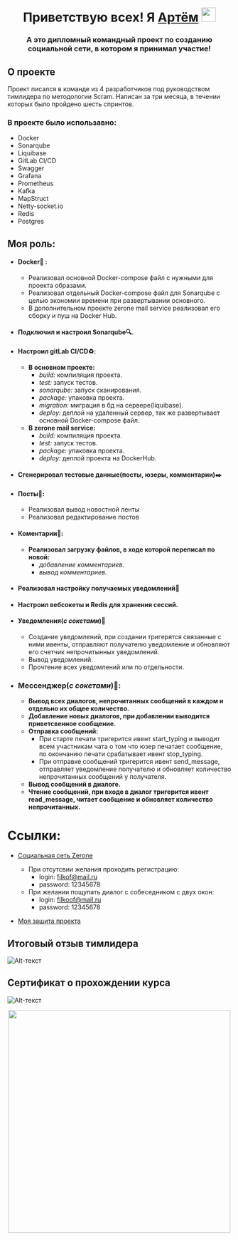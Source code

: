 <h1 align="center">Приветствую всех! Я <a href="https://vk.com/filkoof" target="_blank">Артём</a> 
<img src="https://github.com/blackcater/blackcater/raw/main/images/Hi.gif" height="32"/></h1>
<h3 align="center">А это дипломный командный проект по созданию социальной сети, в котором я принимал участие!</h3>

## О проекте

Проект писался в команде из 4 разработчиков под руководством тимлидера по методологии Scram. Написан за три месяца, в течении которых было пройдено шесть спринтов.

### В проекте было использавно:
- Docker
- Sonarqube
- Liquibase
- GitLab CI/CD
- Swagger
- Grafana
- Prometheus
- Kafka
- MapStruct
- Netty-socket.io
- Redis
- Postgres

## Моя роль:
- #### Docker:whale: :
    - Реализовал основной Docker-compose файл с нужными для проекта образами.
    - Реализовал отдельный Docker-compose файл для Sonarqube с целью экономии времени при развертывании основного.
    - В дополнительном проекте zerone mail service реализовал его сборку и пуш на Docker Hub.
- #### Подключил и настроил Sonarqube:mag:.
- #### Настроил gitLab CI/CD:recycle::
    - **В основном проекте:** 
        - *build:* компиляция проекта.
        - *test:* запуск тестов.
        - *sonarqube:* запуск сканирования.
        - *package:* упаковка проекта.
        - *migration:* миграция в бд на сервере(liquibase).
        - *deploy:* деплой на удаленный сервер, так же развертывает основной Docker-compose файл.
    - **В zerone mail service:**
        - *build:* компиляция проекта.
        - *test:* запуск тестов.
        - *package:* упаковка проекта.
        - *deploy:* деплой проекта на DockerHub.
- #### Сгенерировал тестовые данные(посты, юзеры, комментарии):black_nib:
- #### Посты:memo::
    - Реализовал вывод новостной ленты
    - Реализовал редактирование постов
- #### Коментарии:scroll::
    - **Реализовал загрузку файлов, в ходе которой переписал по новой:**
        - *добавление комментариев.* 
        - *вывод комментариев.*
- #### Реализовал настройку получаемых уведомлений:wrench:
- #### Настроил вебсокеты и Redis для хранения сессий.
- #### Уведомления(*с сокетами*):bell:
    - Создание уведомлений, при создании тригерятся связанные с ними ивенты, отправляют получателю уведомление и обновляют его счетчик непрочитынных уведомлений.
    - Вывод уведомлений.
    - Прочтение всех уведомлений или по отдельности.
- ### Мессенджер(*с сокетами*):e-mail::
    - **Вывод всех диалогов, непрочитанных сообщений в каждом и отдельно их общее количество.**
    - **Добавление новых диалогов, при добавлении выводится приветсвенное сообщение.**
    - **Отправка сообщений:**
        - При старте печати тригерится ивент start_typing и выводит всем участникам чата о том что юзер печатает сообщение, 
        по окончанию печати срабатывает ивент stop_typing.
        - При отправке сообщений тригерится ивент send_message, отправляет уведомление получателю и обновляет количество непрочитанных сообщений у получателя.
    - **Вывод сообщений в диалоге.**
    - **Чтение сообщений, при входе в диалог тригерится ивент read_message, читает сообщение и обновляет количество непрочитанных.**
    
# Cсылки:
- <a href="http://195.161.62.32/" target="_blank">Социальная сеть Zerone</a>
    - При отсутсвии желания проходить регистрацию: 
        - login: filkof@mail.ru
        - password: 12345678
    - При желании пощупать диалог с собеседником с двух окон:
        - login: filkoof@mail.ru
        - password: 12345678
        
- <a href="https://www.youtube.com/watch?v=0dMY2Og8_YA&ab_channel=%D0%9F%D1%80%D0%B5%D0%B7%D0%B5%D0%BD%D1%82%D0%B0%D1%86%D0%B8%D1%8F%D0%B8%D1%82%D0%BE%D0%B3%D0%BE%D0%B2%D1%8B%D1%85%D0%BF%D1%80%D0%BE%D0%B5%D0%BA%D1%82%D0%BE%D0%B2Skillbox&t=33m44s" target="_blank">Моя защита проекта</a>
## Итоговый отзыв тимлидера 
 ![Alt-текст](https://sun9-west.userapi.com/sun9-6/s/v1/ig2/1fk4F2teLedfgGntHRWxfKYHCVHwoGJgSDI5xbSwk9pOeBHttKIGo-FaaDQXX93ar1zoF2Vwa7aq3UStbxDlwA3l.jpg?size=960x180&quality=96&type=album "Коммент Тимлида")

## Сертификат о прохождении курса
 ![Alt-текст](https://sun9-west.userapi.com/sun9-64/s/v1/ig2/E7rRSemG12T1tPoYpBB7bv5_eOYp3W_NTMdKSSdXzg9QQNDtXhtnyk_zCcopnpjFP2cSyNLz37AjkKwgLLaHK8xb.jpg?size=1007x1426&quality=96&type=album "Сертификат")
    
<div id="header" align="center">
  <img src="https://media.giphy.com/media/scZPhLqaVOM1qG4lT9/giphy.gif" width="500"/>
</div>
